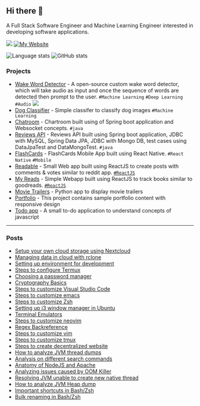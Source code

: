 ## Hi there 👋

A Full Stack Software Engineer and Machine Learning Engineer interested in developing software applications. 

[![](https://img.shields.io/badge/linkedin-%230077B5.svg?&style=for-the-badge&logo=linkedin&logoColor=white)](https://www.linkedin.com/in/rajashekar-chintalapati/)
[![My Website](https://img.shields.io/badge/Website-RAJASHEKAR.DEV-blue?style=for-the-badge)](https://rajashekar.dev)

![Language stats](https://github-readme-stats.vercel.app/api/top-langs/?username=rajashekar&layout=compact&langs_count=10)
![GitHub stats](https://github-readme-stats.vercel.app/api?username=rajashekar&show_icons=true&count_private=true)


### Projects 
- [Wake Word Detector](https://github.com/rajashekar/WakeWordDetector) - A open-source custom wake word detector, which will take audio as input and once the sequence of words are detected then prompt to the user. `#Machine Learning` `#Deep Learning` `#Audio`
  [![](https://github.com/rajashekar/WakeWordDetector/blob/main/images/wake_word_detect.png)](https://github.com/rajashekar/WakeWordDetector)
- [Dog Classifier](https://github.com/rajashekar/dog_classifier) - Simple classifer to classify dog images `#Machine Learning`
- [Chatroom](https://github.com/rajashekar/chatroom) - Chartroom built using of Spring boot application and Websocket concepts. `#java`
- [Reviews API](https://github.com/rajashekar/reviews-api-v2) - Reviews API built using Spring boot application, JDBC with MySQL, Spring Data JPA, JDBC with Mongo DB, test cases using DataJpaTest and DataMongoTest. `#java`
- [FlashCards](https://github.com/rajashekar/UdaciCards) - FlashCards Mobile App built using React Native. `#React Native` `#Mobile`
- [Readable](https://github.com/rajashekar/readable-only-react) - Small Web app built using ReactJS to create posts with comments & votes similar to reddit app. [`#ReactJS`](reactjs.md)
- [My Reads](https://github.com/rajashekar/react-myreads) - Simple Webapp built using ReactJS to track books similar to goodreads. [`#ReactJS`](reactjs.md)
- [Movie Trailers](https://github.com/rajashekar/MovieTrailers) - Python app to display movie trailers
- [Portfolio](https://github.com/rajashekar/Portfolio) - This project contains sample portfolio content with responsive design
- [Todo app](https://github.com/rajashekar/todo-app) - A small to-do application to understand concepts of javascript

---

### Posts
- [Setup your own cloud storage using Nextcloud](https://www.rajashekar.org/setup-nextcloud/)
- [Managing data in cloud with rclone](https://www.rajashekar.org/manage-cloud-data/)
- [Setting up environment for development](https://www.rajashekar.org/set-up-dev-env/)
- [Steps to configure Termux](https://www.rajashekar.org/configure-termux/)
- [Choosing a password manager](https://www.rajashekar.org/password-manager/)
- [Cryptography Basics](https://www.rajashekar.org/cryptography/)
- [Steps to customize Visual Studio Code](https://www.rajashekar.org/customize-vscode/)
- [Steps to customize emacs](https://www.rajashekar.org/customize-emacs/)
- [Steps to customize Zsh](https://www.rajashekar.org/customize-zsh/)
- [Setting up i3 window manager in Ubuntu](https://www.rajashekar.org/i3-ubuntu/)
- [Terminal Emulators](https://www.rajashekar.org/terminal-emulators/)
- [Steps to customize neovim](https://www.rajashekar.org/customize-neovim/)
- [Regex Backreference](https://www.rajashekar.org/regex-backreference/)
- [Steps to customize vim](https://www.rajashekar.org/customize-vim/)
- [Steps to customize tmux](https://www.rajashekar.org/customize-tmux/)
- [Steps to create decentralized website](https://www.rajashekar.org/decentralized-web/)
- [How to analyze JVM thread dumps](https://www.rajashekar.org/anlalyze-thread-dumps/)
- [Analysis on different search commands](https://www.rajashekar.org/analysis-search/)
- [Anatomy of NodeJS and Apache](https://www.rajashekar.org/anatomy-nodejs-apache/)
- [Analyzing issues caused by OOM Killer](https://www.rajashekar.org/oom-killer/)
- [Resolving JVM unable to create new native thread](https://www.rajashekar.org/jvm-native-thread/)
- [How to analyze JVM Heap dump](https://www.rajashekar.org/jvm-heap-dump/)
- [Important shortcuts in Bash/Zsh](https://www.rajashekar.org/important-bash-zsh/)
- [Bulk renaming in Bash/Zsh](https://www.rajashekar.org/bulk-renaming-in-bash-zsh/)

<!--
**rajashekar/rajashekar** is a ✨ _special_ ✨ repository because its `README.md` (this file) appears on your GitHub profile.

Here are some ideas to get you started:

- 🔭 I’m currently working on ...
- 🌱 I’m currently learning ...
- 👯 I’m looking to collaborate on ...
- 🤔 I’m looking for help with ...
- 💬 Ask me about ...
- 📫 How to reach me: ...
- 😄 Pronouns: ...
- ⚡ Fun fact: ...
-->
